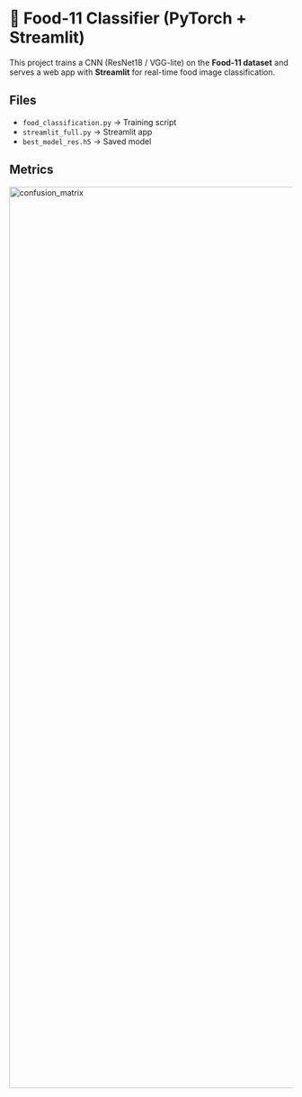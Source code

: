 # 🍔 Food-11 Classifier (PyTorch + Streamlit)

This project trains a CNN (ResNet18 / VGG-lite) on the **Food-11 dataset** and serves a web app with **Streamlit** for real-time food image classification.

## Files
- `food_classification.py` → Training script  
- `streamlit_full.py` → Streamlit app
- `best_model_res.h5` → Saved model 

## Metrics 
<img width="2000" height="1600" alt="confusion_matrix" src="https://github.com/user-attachments/assets/1182308a-332b-4474-86c2-bcd6f59dcc37" />

